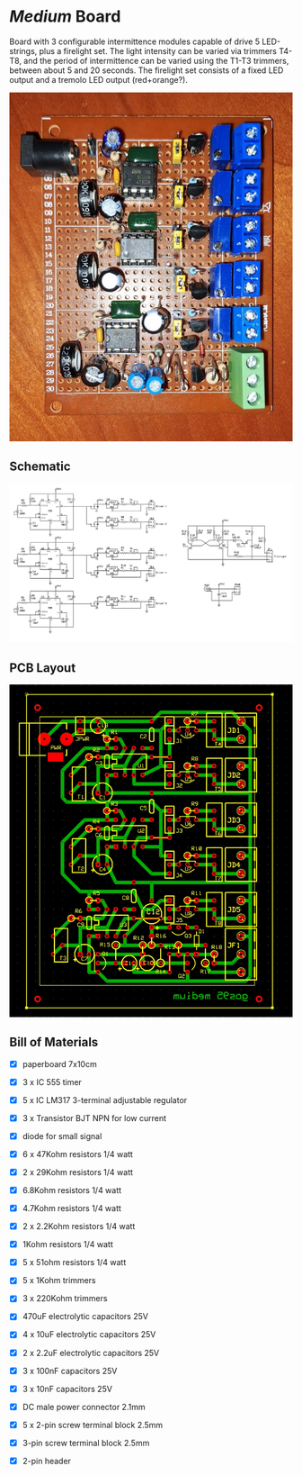 # *Medium* Board
Board with 3 configurable intermittence modules capable of drive 5 LED-strings, plus a firelight set.
The light intensity can be varied via trimmers T4-T8,
and the period of intermittence can be varied using the T1-T3 trimmers, between about 5 and 20 seconds. 
The firelight set consists of a fixed LED output and a tremolo LED output (red+orange?).

![board-built](medium-board_built.jpg)


## Schematic
![board-schematic](medium-board_sch.jpg)


## PCB Layout
![board-pcb](medium-board_pcb.jpg)


## Bill of Materials
- [x] paperboard 7x10cm
- [x] 3 x IC 555 timer
- [x] 5 x IC LM317 3-terminal adjustable regulator
- [x] 3 x Transistor BJT NPN for low current
- [x] diode for small signal
- [x] 6 x 47Kohm resistors 1/4 watt
- [x] 2 x 29Kohm resistors 1/4 watt
- [x] 6.8Kohm resistors 1/4 watt
- [x] 4.7Kohm resistors 1/4 watt
- [x] 2 x 2.2Kohm resistors 1/4 watt
- [x] 1Kohm resistors 1/4 watt
- [x] 5 x 51ohm resistors 1/4 watt
- [x] 5 x 1Kohm trimmers
- [x] 3 x 220Kohm trimmers
- [x] 470uF electrolytic capacitors 25V
- [x] 4 x 10uF electrolytic capacitors 25V
- [x] 2 x 2.2uF electrolytic capacitors 25V
- [x] 3 x 100nF capacitors 25V
- [x] 3 x 10nF capacitors 25V
- [x] DC male power connector 2.1mm
- [x] 5 x 2-pin screw terminal block 2.5mm
- [x] 3-pin screw terminal block 2.5mm
- [x] 2-pin header

